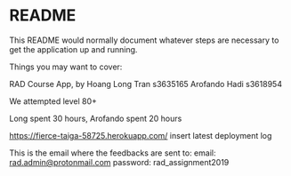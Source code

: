 # README

This README would normally document whatever steps are necessary to get the
application up and running.

Things you may want to cover:

RAD Course App, by
Hoang Long Tran s3635165
Arofando Hadi s3618954

We attempted level 80+

Long spent 30 hours,
Arofando spent 20 hours

https://fierce-taiga-58725.herokuapp.com/
insert latest deployment log


This is the email where the feedbacks are sent to:
email:    rad.admin@protonmail.com
password: rad_assignment2019
